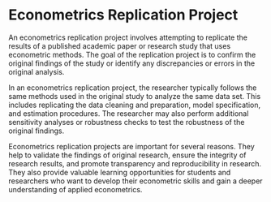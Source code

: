 # Econometrics Replication Project
An econometrics replication project involves attempting to replicate the results of a published academic paper or research study that uses econometric methods. The goal of the replication project is to confirm the original findings of the study or identify any discrepancies or errors in the original analysis.

In an econometrics replication project, the researcher typically follows the same methods used in the original study to analyze the same data set. This includes replicating the data cleaning and preparation, model specification, and estimation procedures. The researcher may also perform additional sensitivity analyses or robustness checks to test the robustness of the original findings.

Econometrics replication projects are important for several reasons. They help to validate the findings of original research, ensure the integrity of research results, and promote transparency and reproducibility in research. They also provide valuable learning opportunities for students and researchers who want to develop their econometric skills and gain a deeper understanding of applied econometrics.

